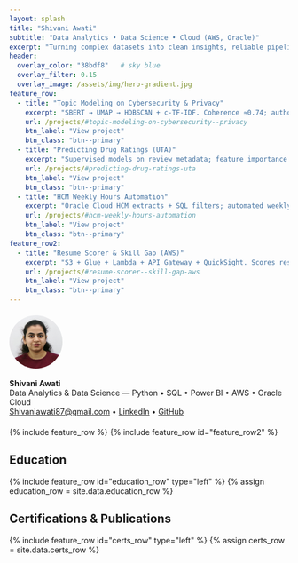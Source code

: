 ```yaml
---
layout: splash
title: "Shivani Awati"
subtitle: "Data Analytics • Data Science • Cloud (AWS, Oracle)"
excerpt: "Turning complex datasets into clean insights, reliable pipelines, and decision-ready dashboards."
header:
  overlay_color: "38bdf8"   # sky blue
  overlay_filter: 0.15
  overlay_image: /assets/img/hero-gradient.jpg
feature_row:
  - title: "Topic Modeling on Cybersecurity & Privacy"
    excerpt: "SBERT → UMAP → HDBSCAN + c-TF-IDF. Coherence ≈0.74; author networks & dashboards."
    url: /projects/#topic-modeling-on-cybersecurity--privacy
    btn_label: "View project"
    btn_class: "btn--primary"
  - title: "Predicting Drug Ratings (UTA)"
    excerpt: "Supervised models on review metadata; feature importance explains drivers of ratings."
    url: /projects/#predicting-drug-ratings-uta
    btn_label: "View project"
    btn_class: "btn--primary"
  - title: "HCM Weekly Hours Automation"
    excerpt: "Oracle Cloud HCM extracts + SQL filters; automated weekly delivery; cut manual triage ~80%."
    url: /projects/#hcm-weekly-hours-automation
    btn_label: "View project"
    btn_class: "btn--primary"
feature_row2:
  - title: "Resume Scorer & Skill Gap (AWS)"
    excerpt: "S3 + Glue + Lambda + API Gateway + QuickSight. Scores resumes vs JDs and lists missing skills."
    url: /projects/#resume-scorer--skill-gap-aws
    btn_label: "View project"
    btn_class: "btn--primary"
---
```


<!-- Profile block -->
<div style="display:flex; gap:18px; align-items:center; flex-wrap:wrap; margin: 1.25rem 0;">
  <img src="/assets/img/shivani-photo.jpg" alt="Shivani Awati" style="width:96px;height:96px;border-radius:50%;object-fit:cover;">
  <div>
    <strong>Shivani Awati</strong><br/>
    Data Analytics & Data Science — Python • SQL • Power BI • AWS • Oracle Cloud<br/>
    <a href="mailto:Shivaniawati87@gmail.com"><i class="fas fa-envelope"></i> Shivaniawati87@gmail.com</a> •
    <a href="https://www.linkedin.com/in/shivani-awati"><i class="fab fa-linkedin"></i> LinkedIn</a> •
    <a href="https://github.com/shivaniawati"><i class="fab fa-github"></i> GitHub</a>
  </div>
</div>

{% include feature_row %}
{% include feature_row id="feature_row2" %}

## Education
{% include feature_row id="education_row" type="left" %}
{% assign education_row = site.data.education_row %}

## Certifications & Publications
{% include feature_row id="certs_row" type="left" %}
{% assign certs_row = site.data.certs_row %}
